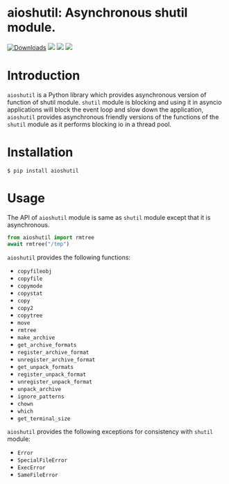# aioshutil: Asynchronous shutil module.

[![Downloads](https://static.pepy.tech/badge/aioshutil)](https://pepy.tech/project/aioshutil) ![](https://img.shields.io/pypi/v/aioshutil)  ![](https://img.shields.io/pypi/pyversions/aioshutil) ![](https://img.shields.io/pypi/implementation/aioshutil)

# Introduction

`aioshutil` is a Python library which provides asynchronous version of function of shutil module. `shutil` module is blocking and using it in asyncio applications will block the event loop and slow down the application, `aioshutil` provides asynchronous friendly versions of the functions of the `shutil` module as it performs blocking io in a thread pool.

# Installation

```console
$ pip install aioshutil
```

# Usage

The API of `aioshutil` module is same as `shutil` module except that it is asynchronous.

```python
from aioshutil import rmtree
await rmtree("/tmp")
```

`aioshutil` provides the following functions:

- `copyfileobj`
- `copyfile`
- `copymode`
- `copystat`
- `copy`
- `copy2`
- `copytree`
- `move`
- `rmtree`
- `make_archive`
- `get_archive_formats`
- `register_archive_format`
- `unregister_archive_format`
- `get_unpack_formats`
- `register_unpack_format`
- `unregister_unpack_format`
- `unpack_archive`
- `ignore_patterns`
- `chown`
- `which`
- `get_terminal_size`

`aioshutil` provides the following exceptions for consistency with `shutil` module:

- `Error`
- `SpecialFileError`
- `ExecError`
- `SameFileError`
